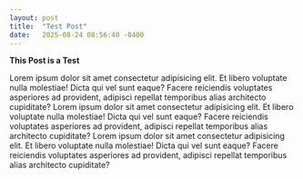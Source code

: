 ```yaml
---
layout: post
title:  "Test Post"
date:   2025-08-24 08:56:40 -0400
---
```


**This Post is a Test**

Lorem ipsum dolor sit amet consectetur adipisicing elit. Et libero voluptate nulla molestiae! Dicta qui vel sunt eaque? Facere reiciendis voluptates asperiores ad provident, adipisci repellat temporibus alias architecto cupiditate? Lorem ipsum dolor sit amet consectetur adipisicing elit. Et libero voluptate nulla molestiae! Dicta qui vel sunt eaque? Facere reiciendis voluptates asperiores ad provident, adipisci repellat temporibus alias architecto cupiditate? Lorem ipsum dolor sit amet consectetur adipisicing elit. Et libero voluptate nulla molestiae! Dicta qui vel sunt eaque? Facere reiciendis voluptates asperiores ad provident, adipisci repellat temporibus alias architecto cupiditate?
